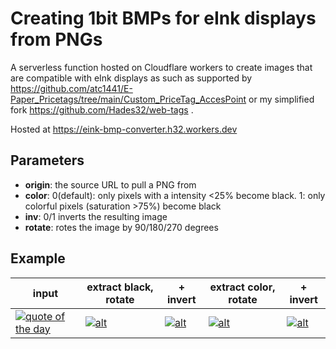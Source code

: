 # Creating 1bit BMPs for eInk displays from PNGs

A serverless function hosted on Cloudflare workers to create images that are compatible with eInk displays as such as supported by https://github.com/atc1441/E-Paper_Pricetags/tree/main/Custom_PriceTag_AccesPoint or my simplified fork https://github.com/Hades32/web-tags .

Hosted at https://eink-bmp-converter.h32.workers.dev

## Parameters
* **origin**: the source URL to pull a PNG from
* **color**: 0(default): only pixels with a intensity <25% become black. 1: only colorful pixels (saturation >75%) become black
* **inv**: 0/1 inverts the resulting image
* **rotate**: rotes the image by 90/180/270 degrees

## Example

| input | extract black, rotate | + invert | extract color, rotate | + invert |
|---|---|---|---|---|
| [![quote of the day](https://info-draw-worker.5gp.de/image)](https://info-draw-worker.5gp.de/image) | [![alt](https://eink-bmp-converter.h32.workers.dev/convert/chroma29?color=0&inv=0&rotate=90&origin=https://info-draw-worker.5gp.de/image)](https://eink-bmp-converter.h32.workers.dev/convert/chroma29?color=0&inv=0&rotate=90&origin=https://info-draw-worker.5gp.de/image)  | [![alt](https://eink-bmp-converter.h32.workers.dev/convert/chroma29?color=0&inv=1&rotate=90&origin=https://info-draw-worker.5gp.de/image)](https://eink-bmp-converter.h32.workers.dev/convert/chroma29?color=0&inv=1&rotate=90&origin=https://info-draw-worker.5gp.de/image)  | [![alt](https://eink-bmp-converter.h32.workers.dev/convert/chroma29?color=1&inv=0&rotate=90&origin=https://info-draw-worker.5gp.de/image)](https://eink-bmp-converter.h32.workers.dev/convert/chroma29?color=1&inv=0&rotate=90&origin=https://info-draw-worker.5gp.de/image) | [![alt](https://eink-bmp-converter.h32.workers.dev/convert/chroma29?color=1&inv=1&rotate=90&origin=https://info-draw-worker.5gp.de/image)](https://eink-bmp-converter.h32.workers.dev/convert/chroma29?color=1&inv=1&rotate=90&origin=https://info-draw-worker.5gp.de/image) |
